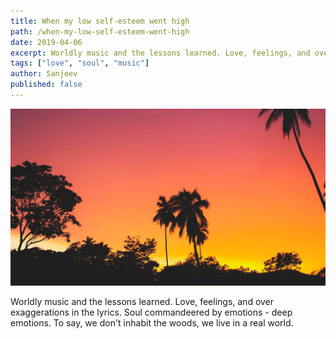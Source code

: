```yaml
---
title: When my low self-esteem went high
path: /when-my-low-self-esteem-went-high
date: 2019-04-06
excerpt: Worldly music and the lessons learned. Love, feelings, and over exaggerations in the lyrics. Soul commandeered by emotions - deep emotions.
tags: ["love", "soul", "music"]
author: Sanjeev
published: false
---
```


![background](/uploads/blog_bg_2.jpg)

Worldly music and the lessons learned. Love, feelings, and over exaggerations in the lyrics. Soul commandeered by emotions - deep emotions. To say, we don't inhabit the woods, we live in a real world.
